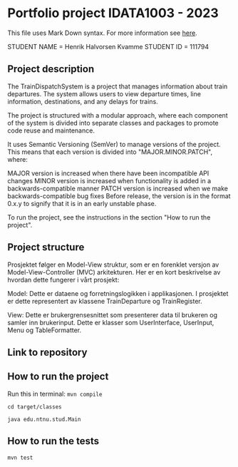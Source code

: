# Portfolio project IDATA1003 - 2023
This file uses Mark Down syntax. For more information see [here](https://www.markdownguide.org/basic-syntax/).

STUDENT NAME = Henrik Halvorsen Kvamme
STUDENT ID = 111794

## Project description
The TrainDispatchSystem is a project that manages information about train departures. The system allows users to view departure times, line information, destinations, and any delays for trains.

The project is structured with a modular approach, where each component of the system is divided into separate classes and packages to promote code reuse and maintenance.

It uses Semantic Versioning (SemVer) to manage versions of the project. This means that each version is divided into "MAJOR.MINOR.PATCH", where:

MAJOR version is increased when there have been incompatible API changes
MINOR version is increased when functionality is added in a backwards-compatible manner
PATCH version is increased when we make backwards-compatible bug fixes
Before release, the version is in the format 0.x.y to signify that it is in an early unstable phase.

To run the project, see the instructions in the section "How to run the project".

## Project structure

Prosjektet følger en Model-View struktur, som er en forenklet versjon av Model-View-Controller (MVC) arkitekturen. Her er en kort beskrivelse av hvordan dette fungerer i vårt prosjekt:

Model: Dette er dataene og forretningslogikken i applikasjonen. I prosjektet er dette representert av klassene TrainDeparture og TrainRegister.

View: Dette er brukergrensesnittet som presenterer data til brukeren og samler inn brukerinput. Dette er klasser som UserInterface, UserInput, Menu og TableFormatter.

## Link to repository

[//]: # (TODO: Include a link to your repository here.)

## How to run the project

Run this in terminal:
```mvn compile```

```cd target/classes```

```java edu.ntnu.stud.Main```

## How to run the tests

```mvn test```

